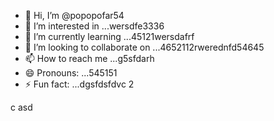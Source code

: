 - 👋 Hi, I’m @popopofar54
- 👀 I’m interested in ...wersdfe3336
- 🌱 I’m currently learning ...45121wersdafrf
- 💞️ I’m looking to collaborate on ...4652112rwerednfd54645
- 📫 How to reach me ...g5sfdarh
- 😄 Pronouns: ...545151
- ⚡ Fun fact: ...dgsfdsfdvc
2
<!---
popopofar/popopofar is a ✨ special ✨ repository because its `README.md` (this file) appears on your GitHub profile.ggf
You can click the Preview link to take a look at your changes.
--->
c
asd

